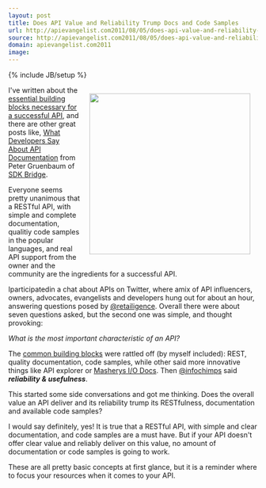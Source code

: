 ```yaml
---
layout: post
title: Does API Value and Reliability Trump Docs and Code Samples
url: http://apievangelist.com2011/08/05/does-api-value-and-reliability-trump-docs-and-code-samples/
source: http://apievangelist.com2011/08/05/does-api-value-and-reliability-trump-docs-and-code-samples/
domain: apievangelist.com2011
image: 
---
```

{% include JB/setup %}
<img style="padding: 15px;" src="http://kinlane-productions.s3.amazonaws.com/api-evangelist/Tag-Cloud-Code-Value-Reliability.png" alt="" width="325" align="right" />I've written about the <a title="essential building blocks necessary a successful API" href="http://blog.apievangelist.com/2011/03/07/api-area-common-building-blocks/">essential building blocks necessary for a successful API</a>, and there are other great posts like, <a title="What Developers Say About API Documentation" href="http://blog.programmableweb.com/2011/05/20/what-developers-say-about-api-documentation/">What Developers Say About API Documentation</a> from Peter Gruenbaum of <a title="SDK Bridge" href="http://blog.apievangelist.com/2010/10/09/api-documentation/">SDK Bridge</a>.<p></p>
Everyone seems pretty unanimous that a RESTful API, with simple and complete documentation, qualitiy code samples in the popular languages, and real API support from the owner and the community are the ingredients for a successful API.<p></p>
Iparticipatedin a chat about APIs on Twitter, where amix of API influencers, owners, advocates, evangelists and developers hung out for about an hour, answering questions posed by <a title="http://twitter.com/#!/retailigence" href="http://twitter.com/#!/retailigence">@retailigence</a>. Overall there were about seven questions asked, but the second one was simple, and thought provoking:<p></p>
<em>What is the most important characteristic of an API?</em><p></p>
The <a title="common building blocks" href="http://blog.apievangelist.com/2011/03/07/api-area-common-building-blocks/">common building blocks</a> were rattled off (by myself included): REST, quality documentation, code samples, while other said more innovative things like API explorer or <a title="Mashery I/O Docs" href="http://blog.apievangelist.com/2011/08/02/mashery-open-sources-their-api-io-docs/">Masherys I/O Docs</a>. Then <a title="@infochimps" href="http://twitter.com/#!/InfoChimps">@infochimps</a> said <strong><em>reliability &amp; usefulness</em></strong>.<p></p>
This started some side conversations and got me thinking. Does the overall value an API deliver and its reliability trump its RESTfulness, documentation and available code samples?<p></p>
I would say definitely, yes! It is true that a RESTful API, with simple and clear documentation, and code samples are a must have. But if your API doesn't offer clear value and reliably deliver on this value, no amount of documentation or code samples is going to work.<p></p>
These are all pretty basic concepts at first glance, but it is a reminder where to focus your resources when it comes to your API.
